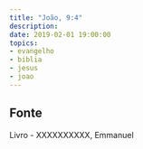 ```yaml
---
title: "João, 9:4"
description: 
date: 2019-02-01 19:00:00
topics: 
- evangelho
- biblia
- jesus
- joao
---
```




## Fonte
Livro - XXXXXXXXXX, Emmanuel
